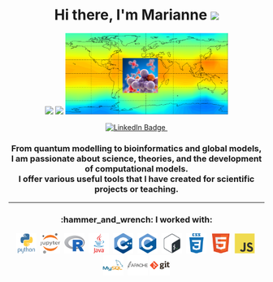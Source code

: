  
<h1 align="center">
  Hi there, I'm Marianne  
  <img src="https://media.giphy.com/media/hvRJCLFzcasrR4ia7z/giphy.gif" width="30px"/>
</h1>

<div id="header" align="center">
  

<p float="center">
  <img src="https://media.giphy.com/media/H2j3QIFdyXKus/giphy.gif" height="160" />
  <img src="https://media.giphy.com/media/11i03wSzIuNXiw/giphy.gif" height="160" /> 
  <img src="https://github.com/marianne-s/marianne-s/blob/main/microplasticTransportM_Seijo.png" height="160" />
</p>

</div>

<div id="badges" align="center">
  <a href="https://www.linkedin.com/in/marianneseijo-rd/">
  <img src="https://img.shields.io/badge/LinkedIn-blue?style=for-the-badge&logo=linkedin&logoColor=white" alt="LinkedIn Badge" height="30"/>
    </a>
  <img src="https://komarev.com/ghpvc/?username=marianne-s&style=flat-square&color=blue" alt="" height="30"/>

</div>
<h3 align="center">

From quantum modelling to bioinformatics and global models,<br>
I am passionate about science, theories, and the development of computational models. <br>
I offer various useful tools that I have created for scientific projects or teaching.
     </h3>

<!--
 
 [![GitHub Streak](http://github-readme-streak-stats.herokuapp.com?user=marianne-s)](https://git.io/streak-stats)[![Top Langs](https://github-readme-stats.vercel.app/api/top-langs/?username=marianne-s)](https://github.com/anuraghazra/github-readme-stats)
-->

***
<h3 align="center">
:hammer_and_wrench: I worked with:
  </h3>
<div align="center">
    <img src="https://github.com/devicons/devicon/blob/master/icons/python/python-original-wordmark.svg" title="Python" alt="Python" height="40" height="40"/>&nbsp;
    <img src="https://github.com/devicons/devicon/blob/master/icons/jupyter/jupyter-original-wordmark.svg" title="Jupyter" alt="Jupyter " height="40" height="40"/>&nbsp;
    <img src="https://github.com/devicons/devicon/blob/master/icons/r/r-original.svg" title="R" alt="R" width="40" height="40"/>&nbsp;  
 <img src="https://github.com/devicons/devicon/blob/master/icons/java/java-original-wordmark.svg" title="Java" alt="Java" width="40" height="40"/>&nbsp;
  <img src="https://github.com/devicons/devicon/blob/master/icons/cplusplus/cplusplus-original.svg" title="C++" alt="C++" width="40" height="40"/>&nbsp;
  <img src="https://github.com/devicons/devicon/blob/master/icons/c/c-original.svg" title="C" alt="C" width="40" height="40"/>&nbsp;
    <img src="https://github.com/devicons/devicon/blob/master/icons/bash/bash-original.svg" title="Bash" alt="Bash" width="40" height="40"/>&nbsp;
  <img src="https://github.com/devicons/devicon/blob/master/icons/css3/css3-plain-wordmark.svg"  title="CSS3" alt="CSS" width="40" height="40"/>&nbsp;
  <img src="https://github.com/devicons/devicon/blob/master/icons/html5/html5-original.svg" title="HTML5" alt="HTML" width="40" height="40"/>&nbsp;
  <img src="https://github.com/devicons/devicon/blob/master/icons/javascript/javascript-original.svg" title="JavaScript" alt="JavaScript" height="40" height="40"/>&nbsp;
  <img src="https://github.com/devicons/devicon/blob/master/icons/mysql/mysql-original-wordmark.svg" title="MySQL"  alt="MySQL" width="40" height="40"/>&nbsp;
    <img src="https://github.com/devicons/devicon/blob/master/icons/apache/apache-line-wordmark.svg" title="Apache" **alt="Apache" width="40" height="40"/>
<img src="https://github.com/devicons/devicon/blob/master/icons/git/git-original-wordmark.svg" title="Git" **alt="Git" width="40" height="40"/>
</div>



<!--
**marianne-s/marianne-s** is a ✨ _special_ ✨ repository because its `README.md` (this file) appears on your GitHub profile.

Here are some ideas to get you started:

- 🔭 I’m currently working on ...
- 🌱 I’m currently learning ...
- 👯 I’m looking to collaborate on ...
- 🤔 I’m looking for help with ...
- 💬 Ask me about ...
- 📫 How to reach me: ...
- 😄 Pronouns: ...
- ⚡ Fun fact: ...
-->
